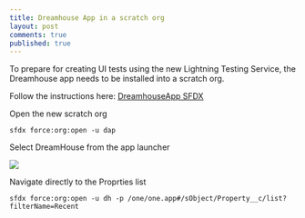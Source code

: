 ```yaml
---
title: Dreamhouse App in a scratch org
layout: post
comments: true
published: true
---
```


To prepare for creating UI tests using the new Lightning Testing Service, the Dreamhouse app needs to be installed into a scratch org.

Follow the instructions here: [DreamhouseApp SFDX](https://github.com/dreamhouseapp/dreamhouse-sfdx)


Open the new scratch org
``` 
sfdx force:org:open -u dap
```

Select DreamHouse from the app launcher

<img src="{{ site.url }}/assets/gifs/dreamhouse-app-via-sfdx.gif" />

Navigate directly to the Proprties list
```
sfdx force:org:open -u dh -p /one/one.app#/sObject/Property__c/list?filterName=Recent
```


